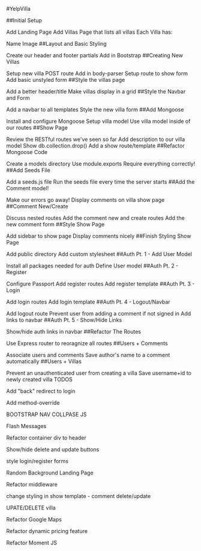 #YelpVilla

##Initial Setup

Add Landing Page
Add Villas Page that lists all villas
Each Villa has:

Name
Image
##Layout and Basic Styling

Create our header and footer partials
Add in Bootstrap
##Creating New Villas

Setup new villa POST route
Add in body-parser
Setup route to show form
Add basic unstyled form
##Style the villas page

Add a better header/title
Make villas display in a grid
##Style the Navbar and Form

Add a navbar to all templates
Style the new villa form
##Add Mongoose

Install and configure Mongoose
Setup villa model
Use villa model inside of our routes
##Show Page

Review the RESTful routes we've seen so far
Add description to our villa model
Show db.collection.drop()
Add a show route/template
##Refactor Mongoose Code

Create a models directory
Use module.exports
Require everything correctly!
##Add Seeds File

Add a seeds.js file
Run the seeds file every time the server starts
##Add the Comment model!

Make our errors go away!
Display comments on villa show page
##Comment New/Create

Discuss nested routes
Add the comment new and create routes
Add the new comment form
##Style Show Page

Add sidebar to show page
Display comments nicely
##Finish Styling Show Page

Add public directory
Add custom stylesheet
##Auth Pt. 1 - Add User Model

Install all packages needed for auth
Define User model
##Auth Pt. 2 - Register

Configure Passport
Add register routes
Add register template
##Auth Pt. 3 - Login

Add login routes
Add login template
##Auth Pt. 4 - Logout/Navbar

Add logout route
Prevent user from adding a comment if not signed in
Add links to navbar
##Auth Pt. 5 - Show/Hide Links

Show/hide auth links in navbar
##Refactor The Routes

Use Express router to reoragnize all routes
##Users + Comments

Associate users and comments
Save author's name to a comment automatically
##Users + Villas

Prevent an unauthenticated user from creating a villa
Save username+id to newly created villa
TODOS

Add "back" redirect to login

Add method-override

BOOTSTRAP NAV COLLPASE JS

Flash Messages

Refactor container div to header

Show/hide delete and update buttons

style login/register forms

Random Background Landing Page

Refactor middleware

change styling in show template - comment delete/update

UPATE/DELETE villa

Refactor Google Maps

Refactor dynamic pricing feature

Refactor Moment JS